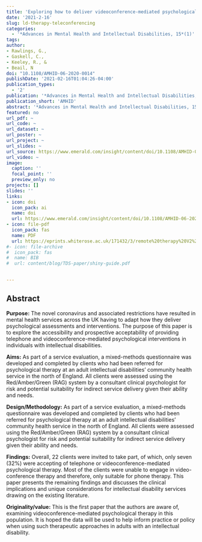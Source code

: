 ```yaml
---
title: 'Exploring how to deliver videoconference-mediated psychological therapy to adults with an intellectual disability during the coronavirus pandemic.'
date: '2021-2-16'
slug: ld-therapy-teleconferencing
categories:
  - '*Advances in Mental Health and Intellectual Disabilities, 15*(1)'
tags:
author:
- Rawlings, G., 
- Gaskell, C.,
- Keeley, R., &
- Beail, N
doi: "10.1108/AMHID-06-2020-0014"
publishDate: '2021-02-16T01:04:26-04:00'
publication_types:
  - '2'
publication: '*Advances in Mental Health and Intellectual Disabilities, 15*(1)'
publication_short: 'AMHID'
abstract: '*Advances in Mental Health and Intellectual Disabilities, 15*(1)'
featured: no
url_pdf: ~
url_code: ~
url_dataset: ~
url_poster: ~
url_project: ~
url_slides: ~
url_source: https://www.emerald.com/insight/content/doi/10.1108/AMHID-06-2020-0014/full/html?utm_source=rss&utm_medium=feed&utm_campaign=rss_journalLatest
url_video: ~
image:
  caption: ''
  focal_point: ''
  preview_only: no
projects: []
slides: ''
links:
- icon: doi
  icon_pack: ai
  name: doi
  url: https://www.emerald.com/insight/content/doi/10.1108/AMHID-06-2020-0014/full/html?utm_source=rss&utm_medium=feed&utm_campaign=rss_journalLatest
- icon: file-pdf
  icon_pack: fas
  name: PDF
  url: https://eprints.whiterose.ac.uk/171432/3/remote%20therapy%20V2%20clean%20copy.pdf
#- icon: file-archive
#  icon_pack: fas
#  name: BIB
#  url: content/blog/TDS-paper/shiny-guide.pdf

  
---
```


## **Abstract**

**Purpose:** The novel coronavirus and associated restrictions have resulted in mental health services across the UK having to adapt how they deliver psychological assessments and interventions. The purpose of this paper is to explore the accessibility and prospective acceptability of providing telephone and videoconference-mediated psychological interventions in individuals with intellectual disabilities.

**Aims:** As part of a service evaluation, a mixed-methods questionnaire was developed and completed by clients who had been referred for psychological therapy at an adult intellectual disabilities’ community health service in the north of England. All clients were assessed using the Red/Amber/Green (RAG) system by a consultant clinical psychologist for risk and potential suitability for indirect service delivery given their ability and needs.

**Design/Methodology:** As part of a service evaluation, a mixed-methods questionnaire was developed and completed by clients who had been referred for psychological therapy at an adult intellectual disabilities’ community health service in the north of England. All clients were assessed using the Red/Amber/Green (RAG) system by a consultant clinical psychologist for risk and potential suitability for indirect service delivery given their ability and needs.

**Findings:** Overall, 22 clients were invited to take part, of which, only seven (32%) were accepting of telephone or videoconference-mediated psychological therapy. Most of the clients were unable to engage in video-conference therapy and therefore, only suitable for phone therapy. This paper presents the remaining findings and discusses the clinical implications and unique considerations for intellectual disability services drawing on the existing literature.

**Originality/value:** This is the first paper that the authors are aware of, examining videoconference-mediated psychological therapy in this population. It is hoped the data will be used to help inform practice or policy when using such therapeutic approaches in adults with an intellectual disability.

